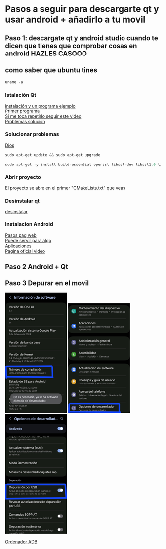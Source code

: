 # Pasos a seguir para descargarte qt y usar android + añadirlo a tu movil
## Paso 1: descargate qt y android studio cuando te dicen que tienes que comprobar cosas en android HAZLES CASOOO
## como saber que ubuntu tines
````c
uname -a
````
### Istalación Qt
[instalación y un programa ejemplo](https://www.youtube.com/watch?v=sjApF6qnyUI) <br>
[Primer programa](https://www.youtube.com/watch?v=Bo5Og2fb1CA) <br>
[Si me toca repetirlo seguir este video](https://www.youtube.com/watch?v=Ml7forZBWn4) <br>
[Problemas solucion](https://web.stanford.edu/dept/cs_edu/resources/qt/install-linux)

### Solucionar problemas
[Dios](https://stackoverflow.com/questions/74034601/what-is-wrong-with-the-default-installation-of-qt6-on-ubuntu-22-04)
````c
sudo apt-get update && sudo apt-get upgrade
````
````c
sudo apt-get -y install build-essential openssl libssl-dev libssl1.0 libgl1-mesa-dev libqt5x11extras5 '^libxcb.*-dev' libx11-xcb-dev libglu1-mesa-dev libxrender-dev libxi-dev libxkbcommon-dev libxkbcommon-x11-dev
````
### Abrir proyecto
El proyecto se abre en el primer "CMakeLists.txt" que veas
### Desinstalar qt
[desinstalar](https://www.youtube.com/watch?v=YkGihPTIWKY)

### Instalacion Android
[Pasos pag web](https://developer.android.com/codelabs/basic-android-kotlin-compose-install-android-studio?hl=es-419#6) <br>
[Puede servir para algo](https://www.youtube.com/watch?v=EBH0Sgs2ax8) <br>
[Aplicaciones](https://doc.qt.io/qt-5/android-getting-started.html) <br>
[Pagina oficial video](https://doc.qt.io/qt-6/android-getting-started.html) <br>

## Paso 2 Android + Qt

## Paso 3 Depurar en el movil
<img src="Imagenes/Numero_compilacion.jpg" alt="Mi Imagen" width="200">  <img src="Imagenes/Opcion_de_desarrollador.jpg" alt="Mi Imagen" width="200">  <img src="Imagenes/Depuracion_USB.jpg" alt="Mi Imagen" width="200">

[Ordenador ADB](https://www.fosslinux.com/25170/how-to-install-and-setup-adb-tools-on-linux.htm)








